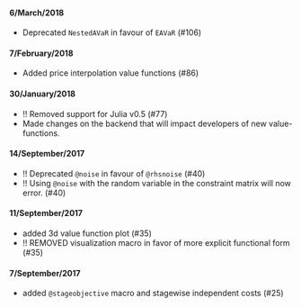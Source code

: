 #### 6/March/2018
- Deprecated `NestedAVaR` in favour of `EAVaR` (#106)

#### 7/February/2018
- Added price interpolation value functions (#86)

#### 30/January/2018
- !! Removed support for Julia v0.5 (#77)
- Made changes on the backend that will impact developers of new value-functions.

#### 14/September/2017
- !! Deprecated `@noise` in favour of `@rhsnoise` (#40)
- !! Using `@noise` with the random variable in the constraint matrix will now error. (#40)

#### 11/September/2017
 - added 3d value function plot (#35)
 - !! REMOVED visualization macro in favor of more explicit functional form (#35)

#### 7/September/2017
 - added `@stageobjective` macro and stagewise independent costs (#25)
